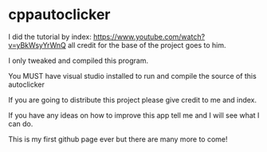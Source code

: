 # cppautoclicker
I did the tutorial by index: https://www.youtube.com/watch?v=yBkWsyYrWnQ all credit for the base of the project goes to him.

I only tweaked and compiled this program.

You MUST have visual studio installed to run and compile the source of this autoclicker

If you are going to distribute this project please give credit to me and index.

If you have any ideas on how to improve this app tell me and I will see what I can do.

This is my first github page ever but there are many more to come!
